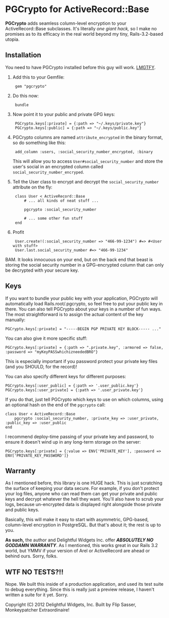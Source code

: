 PGCrypto for ActiveRecord::Base
===

**PGCrypto** adds seamless column-level encryption to your ActiveRecord::Base subclasses. It's literally *one giant hack,*
so I make no promises as to its efficacy in the real world beyond my tiny, Rails-3.2-based utopia.

Installation
-

You need to have PGCrypto installed before this guy will work. [LMGTFY](http://lmgtfy.com/?q=how+to+install+pgcrypto).

1. Add this to your Gemfile:
	
		gem "pgcrypto"

2. Do this now:
	
		bundle

3. Now point it to your public and private GPG keys:
	
		PGCrypto.keys[:private] = {:path => "~/.keys/private.key"}
		PGCrypto.keys[:public] = {:path => "~/.keys/public.key"}

4. PGCrypto columns are named `attribute_encrypted` in the binary format, so do something like this:
		
		add_column :users, :social_security_number_encrypted, :binary
		
	This will allow you to access `User#social_security_number` and store the user's social in an encrypted
	column called `social_security_number_encryped`.

5. Tell the User class to encrypt and decrypt the `social_security_number` attribute on the fly:
		
		class User < ActiveRecord::Base
			# ... all kinds of neat stuff ...

			pgcrypto :social_security_number

			# ... some other fun stuff
		end

6. Profit
		
		User.create!(:social_security_number => "466-99-1234") #=> #<User with stuff>
		User.last.social_security_number #=> "466-99-1234"

BAM. It looks innocuous on your end, but on the back end that beast is storing the social security number in
a GPG-encrypted column that can only be decrypted with your secure key.

Keys
-

If you want to bundle your public key with your application, PGCrypto will automatically load Rails.root/.pgcrypto,
so feel free to put your public key in there. You can also tell PGCrypto about your keys in a number of fun ways.
The most straightforward is to assign the actual content of the key manually:

	PGCrypto.keys[:private] = "-----BEGIN PGP PRIVATE KEY BLOCK----- ..."

You can also give it more specific stuff:

	PGCrypto.keys[:private] = {:path => ".private.key", :armored => false, :password => "myKeyPASSwhichizneededBRO"}

This is especially important if you password protect your private key files (and you SHOULD, for the record)!

You can also specify different keys for different purposes:

	PGCrypto.keys[:user_public] = {:path => '.user_public.key'}
	PGCrypto.keys[:user_private] = {:path => '.user_private.key'}

If you do that, just tell PGCrypto which keys to use on which columns, using an optional hash on the end of the `pgcrypto` call:

	class User < ActiveRecord::Base
		pgcrypto :social_security_number, :private_key => :user_private, :public_key => :user_public
	end

I recommend deploy-time passing of your private key and password, to ensure it
doesn't wind up in any long-term storage on the server:

	PGCrypto.keys[:private] = {:value => ENV['PRIVATE_KEY'], :password => ENV['PRIVATE_KEY_PASSWORD']}

Warranty
-

As I mentioned before, this library is one HUGE hack. This is just scratching the surface of keeping your data secure.
For example, if you don't protect your log files, anyone who can read them can get your private and public keys and
decrypt whatever the hell they want. You'll also have to scrub your logs, because un-encrypted data is displayed right
alongside those private and public keys.

Basically, this will make it easy to start with asymmetric, GPG-based, column-level encryption in PostgreSQL. But that's about
it; the rest is up to you.

**As such,** the author and Delightful Widgets Inc. offer ***ABSOLUTELY NO GODDAMN WARRANTY***. As I mentioned, this works great in our
Rails 3.2 world, but YMMV if your version of Arel or ActiveRecord are ahead or behind ours. Sorry, folks.

WTF NO TESTS?!!
-

Nope. We built this inside of a production application, and used its test suite to debug everything. Since this is really just
a preview release, I haven't written a suite for it yet. Sorry.

Copyright (C) 2012 Delightful Widgets, Inc. Built by Flip Sasser, Monkeypatcher Extraordinaire!
